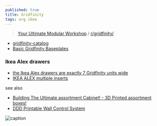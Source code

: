 ```yaml
---
published: true
title: Gridfinity
tags: org ikea
---
```

> [Your Ultimate Modular Workshop](https://www.youtube.com/watch?v=ra_9zU-mnl8) / [r/gridfinity/](https://www.reddit.com/r/gridfinity/)

- [gridfinity-catalog](https://github.com/jeffbarr/gridfinity-catalog)
- [Basic Gridfinity Baseplates ](https://www.printables.com/model/170956-basic-gridfinity-baseplates-cadquery-customizable)

### Ikea Alex drawers
- [ the Ikea Alex drawers are exactly 7 Gridfinity units wide](https://www.reddit.com/r/gridfinity/comments/vt7v0r/discovered_today_that_the_ikea_alex_drawers_are/)
- [IKEA ALEX multiple inserts](https://www.printables.com/model/244443-ikea-alex-multiple-inserts/comments)

see also
- [Building The Ultimate assortment Cabinet! - 3D Printed assortment boxes!](https://www.youtube.com/watch?v=CHFK5sY8ToE)
- [DDD Printable Wall Control System](https://github.com/aderusha/DDD-Printable-Wall-Control-System)

![caption](XXX_url_XXX)